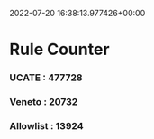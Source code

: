2022-07-20 16:38:13.977426+00:00
# Rule Counter 
 ### UCATE : 477728

 ### Veneto : 20732

 ### Allowlist : 13924